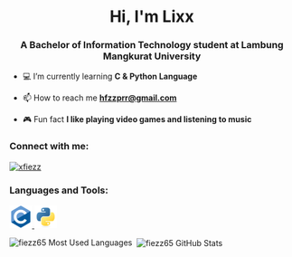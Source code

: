 <h1 align="center">Hi, I'm Lixx</h1>
<h3 align="center">A Bachelor of Information Technology student at Lambung Mangkurat University</h3>

- 💻 I’m currently learning **C & Python Language**

- 📫 How to reach me **hfzzprr@gmail.com**

- 🎮 Fun fact **I like playing video games and listening to music**

<h3 align="left">Connect with me:</h3>
<p align="left">
<a href="https://instagram.com/xfiezz" target="blank"><img align="center" src="https://raw.githubusercontent.com/rahuldkjain/github-profile-readme-generator/master/src/images/icons/Social/instagram.svg" alt="xfiezz" height="30" width="40" /></a>
</p>

<h3 align="left">Languages and Tools:</h3>
<p align="left"> 
    <a href="https://www.cprogramming.com/" target="_blank" rel="noreferrer"> 
        <img src="https://raw.githubusercontent.com/devicons/devicon/master/icons/c/c-original.svg" alt="c" width="40" height="40"/> 
    </a> 
    <a href="https://www.python.org" target="_blank" rel="noreferrer"> 
        <img src="https://raw.githubusercontent.com/devicons/devicon/master/icons/python/python-original.svg" alt="python" width="40" height="40"/> 
    </a> 
</p>

<!-- GitHub Most Used Languages -->
<p>
    <img align="left" src="https://github-readme-stats.vercel.app/api/top-langs?username=fiezz65&show_icons=true&locale=en&layout=compact&bg_color=282828&title_color=f92672&text_color=ffffff&icon_color=ff79c6&border_color=ffffff" alt="fiezz65 Most Used Languages" />
</p>

<!-- GitHub Stats -->
<p>&nbsp;
    <img align="center" src="https://github-readme-stats.vercel.app/api?username=fiezz65&show_icons=true&locale=en&bg_color=282828&title_color=f92672&text_color=ffffff&icon_color=ff79c6&border_color=ffffff" alt="fiezz65 GitHub Stats" />
</p>
